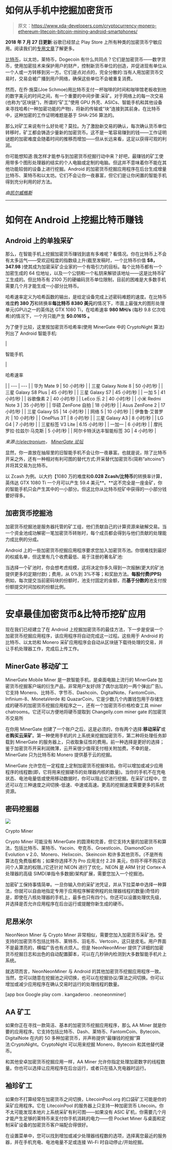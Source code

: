 # 如何从手机中挖掘加密货币

> 原文：<https://www.xda-developers.com/cryptocurrency-monero-ethereum-litecoin-bitcoin-mining-android-smartphones/>

**2018 年 7 月 27 日更新**:谷歌已经禁止 Play Store 上所有种类的加密货币宁敏应用。阅读我们的[专用文章](https://www.xda-developers.com/google-play-store-bans-cryptocurrency-miners/)了解更多。

[比特币](http://xda-developers.com/tag/bitcoin)，以太坊，莱特币，Dogecoin 有什么共同点？它们是加密货币——数字货币，使用加密技术来保护用户的财产，控制新货币单位的创造，并促进现有单位从一个人或一方转移到另一方。它们是点对点的，完全分散的:当有人用加密货币交易时，交易会被广播到用户网络，确保这些单位不会被重复消费。

然而，在乔·施莫(Joe Schmoe)用比特币支付一杯咖啡的时间和咖啡馆老板收到他的数字美元的时间之间，有一个重要的中间步骤:采矿。对于网络上的每一次交易(也称为“区块链”)，所谓的“矿工”使用 GPU 外壳、ASICs、智能手机和其他设备来寻找哈希(一种加密功能的产物)，将新的传输或“块”连接到其前身。在比特币中，这种加密的工作证明难题是基于 SHA-256 算法的。

那么对矿工来说有什么好处呢？莫拉。为了激励新交易的确认，每次确认货币单位转移时，矿工都会铸造少量新的加密货币。这不是一笔容易赚到的钱——工作证明谜题的加密难度会随着时间的推移而增加——但从长远来看，这足以获得可观的利润。

你可能想知道:我怎样才能参与到加密货币挖掘行动中来？好吧，最赚钱的矿工使用带多个图形处理器的结实的个人电脑或定制的电脑。但这并不意味着你不能在其他功能较弱的设备上进行挖掘。Android 的加密货币挖掘应用程序在后台生成增量比特币、莱特币和以太坊。它们不会让你一夜暴富，但它们是让你闲置的智能手机得到充分利用的好方法。

*由[凯尔威格斯](https://www.xda-developers.com/author/kyle-wiggers/)*

* * *

# 如何在 Android 上挖掘比特币赚钱

## Android 上的单独采矿

那么，在智能手机上挖掘加密货币赚钱到底有多难呢？看情况。你在比特币上不会有太多运气——受欢迎程度的指数级上升(截至发稿时，一个比特币价值 **$8，347.98** )使其成为加密采矿企业家的一个有吸引力的目标。每个比特币都有一个加密生成的 64 位地址，以及一个公钥和一个私钥来解锁该地址——这是比特币矿工生成的。但比特币有 2100 万的硬编码货币单位限制，目前的困难是大多数手机需要几个月才能生成一小部分比特币。

哈希速率定义为哈希函数的输出，是给定设备完成上述密码难题的速度。在比特币难度**约 380 万**和转换率**每比特币 8380 美元**的情况下，市面上最强大的图形处理单元(GPU)之一的英伟达 GTX 1080 Ti，在哈希速率 **980 MH/s** (每秒 9.8 亿次哈希)的情况下，一个月只能产生 **$0.01615** **。**

为了便于比较，这里按加密货币哈希率(使用 MinerGate 中的 CryptoNight 算法)列出了 Android 智能手机:

| 

智能手机

 | 

哈希速率

 |
| --- | --- |
| 华为 Mate 9 | 50 小时/秒 |
| 三星 Galaxy Note 8 | 50 小时/秒 |
| 三星 Galaxy S8 Plus | 45 小时/秒 |
| 三星 Galaxy S7 | 45 小时/秒 |
| 一加 5 | 41 小时/秒 |
| 谷歌像素 2 | 40 小时/秒 |
| LeEco 乐 2 | 40 小时/秒 |
| 小米 Redmi Note 3 | 35 小时/秒 |
| 华硕 ZenFone 自拍 | 18 小时/秒 |
| Asus ZenFone 2 | 17 小时/秒 |
| 三星 Galaxy S5 | 14 小时/秒 |
| 网络 5 | 10 小时/秒 |
| 伊鲁鲁·艾普罗片 | 10 小时/秒 |
| OnePlus 3T | 8 小时/秒 |
| 三星 Galaxy A3 | 8 小时/秒 |
| LG G4 | 7 小时/秒 |
| 三星标签 V3 Lite | 6.15 小时/秒 |
| 一加一 | 6 小时/秒 |
| 摩托罗拉·拉兹尔·马克斯 | 5 小时/秒 |
| 阿尔卡特沃达丰智能标签 3G | 4 小时/秒 |

*来源:[/r/electronium](https://www.reddit.com/r/Electroneum/comments/7j73su/mobile_miner_hashrate_experiment/)， [MinerGate 论坛](https://forum.minergate.com/viewtopic.php?t=1399)*

显然，你一直放在抽屉里的旧智能手机不会让你一夜暴富。也就是说，除了比特币开采之外，还有一种相对有利可图的替代方式:开采替代加密货币(简称“altcoins”)并将其交易为比特币。

以 Zcash 为例。以大约【1080 万的难度和**0.028 Zcash/比特币**的转换率计算，英伟达 GTX 1080 Ti 一个月可以产生 59.4 美元**。**这不完全是一座金矿，你的智能手机只会产生其中的一小部分。但这比你从比特币挖矿中获得的一小部分钱要好得多。

## 加密货币挖掘池

加密货币挖掘池是服务器托管的矿工组，他们贡献自己的计算资源来破解交易。当一个资金池成功解密一笔加密货币转账时，每个成员都会得到与他们贡献的处理能力成比例的分成。

Android 上的一些加密货币挖掘应用程序要求您加入加密货币池。你很难找到最好的权威名单，但这里有几个收费最低、易于注册的著名矿池:

当选择一个矿池时，你会想考虑规模，这将决定你多久得到一次报酬(更大的矿池提供更多的定期付款)；费用，从 0%到 3%不等；和奖励方法。**每股付费(PPS)** 例如，每次提交当前密码块的份额时，池支付固定的金额，而**基于分数的**池支付按份额提交时间加权的份额比例。

* * *

# 安卓最佳加密货币&比特币挖矿应用

现在我们已经建立了在 Android 上挖掘加密货币的最佳方法，下一步是安装一个加密货币挖掘应用程序，该应用程序将自动完成这一过程。这些用于 Android 的比特币、以太坊和 Monero 采矿应用程序会自动从区块链下载待处理的交易，并让手机处理器工作，完成后上传工作。

## MinerGate 移动矿工

MinerGate Mobile Miner 是一款智能手机，是桌面电脑上流行的 MinerGate 加密货币挖掘客户端的衍生产品，非常用户友好(除了偶尔出现的一两个弹出广告)。它支持 Monero、比特币、字节币、Dashcoin、DigitalNote、FantomCoin、Infinium-8、MonetaVerde 和 QuazarCoin，它是少数几个内置钱包用于存储生成的硬币的加密货币挖掘应用程序之一，还有一个加密货币价格检查工具 miner chatrooms。它还可以方便地将硬币提取到 Changelly.com miner gate 的加密货币交易所

在你用 MinerGate 创建了一个账户之后，这是必须的，你有两个选择:**移动采矿**或者**购买云采矿**。第一种使用手机的片上系统来挖掘加密货币，第二种将处理任务卸载到 MinerGate 的服务器上，只收取象征性的费用。前一种选择是更好的选择；鉴于加密货币开采利润微薄，云开采很少值得支付相关附加费。不幸的是，MinerGate 只为比特币和 Monero 提供基于云的挖掘。

MinerGate 允许您在一定程度上定制加密货币挖掘体验。你可以增加或减少应用程序的线程数(即，它将用来挖掘硬币的处理器内核的数量)。当你的手机不在充电状态、电池电量低或使用移动数据时，你可以阻止它进行挖掘。在采矿过程中，您还可以在三种速度之间切换-低速、中速或高速。更高的挖掘速度需要更多的系统资源。

## 密码挖掘器

 <picture>![](img/173cea164dfbff5db592acff06f8d110.png)</picture> 

Crypto Miner

Crypto Miner 可能没有 MinerGate 的圆滑和完善，但它支持大量的加密货币和算法，包括比特币、莱特币、Yacoin、夸克币、Groestlcoin、DiamondCoin Evolution v 2.0、Monero、Helixcoin、Skeincoin 和许多其他货币。(不是所有算法在免费版都有；如果你选择不为 Pro 应用支付 2.28 美元，你将不得不购买访问个人算法的权限。)它还针对 NEON 进行了优化，NEON 是 ARM 针对 Cortex-A 处理器的高级 SIMD(单指令多数据)架构扩展，需要您加入一个挖掘池。

加密矿工保持事情简单。一旦你输入你的采矿池凭证，并从下拉菜单中选择一种算法，你就可以自由地指定专用于应用程序解密例程的处理器线程的数量(奇怪的是，即使在八核处理器的手机上，最多也只有四个)。你还可以设置处理优先级，并选择是否允许应用程序在后台运行或提醒你新生成的硬币。

## 尼昂米尔

NeonNeon Miner 与 Crypto Miner 非常相似，需要您加入加密货币采矿池。受支持的加密货币包括比特币、莱特币、羽毛币、Vertcoin，这只是皮毛。用户界面不是最漂亮的，横幅广告也有点烦人。但是 NeonNeonMiner 提供了详细的加密货币挖掘日志和出色的自动配置脚本，可以在几秒钟内检测到大多数智能手机片上系统。

就选项而言，NeonNeonMiner 与 Android 的其他加密货币挖掘应用程序一致。当然，您可以随意在挖掘池之间切换，也可以在挖掘协议/算法之间切换。你可以增加或减少应用程序在确认交易时运行的处理线程的数量。

[app box Google play com . kangaderoo . neoneonminer]

## AA 矿工

如果你正在寻找一款简洁、基本的加密货币挖掘应用程序，那么 AA Miner 就是你要的应用程序。它支持包括比特币、Dash、莱特币、FantomCoin、Bytecoin、DigitalNote 在内的 50 多种加密货币，并声称提供“最赚钱的挖掘”算法:CryptoNight。CryptoNight 可以用来挖掘 Monero，Bytecoin 和其他替代硬币。

和其他安卓加密货币挖掘应用一样，AA Miner 允许你指定处理加密数字的线程数量。你也可以选择让应用程序在后台运行，或者只在插入充电器时运行。

## 袖珍矿工

如果你不打算经常在加密货币之间切换，LitecoinPool.org 的口袋矿工可能是你的采矿应用程序。它在 LitecoinPool 的服务器上只支持一种加密货币 Litecoin。你不太可能发现本地片上系统采矿有利可图——如果没有 ASIC 矿机，你需要几个月才能产生足够的莱特币来支付你手机消耗的电力——但 Pocket Miner 与桌面和定制采矿设备的加密货币客户端配合得很好。

在设置菜单中，您可以找到增加或减少处理器线程数的选项，选择离您最近的服务器，并在手机充电、电池电量不足或连接 Wi-Fi 时自动停止/开始挖掘。